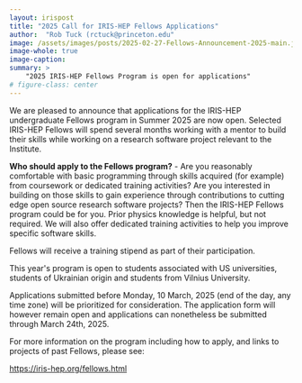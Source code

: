 ```yaml
---
layout: irispost
title: "2025 Call for IRIS-HEP Fellows Applications"
author:  "Rob Tuck (rctuck@princeton.edu"
image: /assets/images/posts/2025-02-27-Fellows-Announcement-2025-main.jpg
image-whole: true
image-caption:
summary: >
    "2025 IRIS-HEP Fellows Program is open for applications"
# figure-class: center
---
```


We are pleased to announce that applications for the IRIS-HEP undergraduate Fellows program in Summer 2025 are now open. Selected IRIS-HEP Fellows will spend several months working with a mentor to build their skills while working on a research software project relevant to the Institute.
 
**Who should apply to the Fellows program?** - Are you reasonably comfortable with basic programming through skills acquired (for example) from coursework or dedicated training activities? Are you interested in building on those skills to gain experience through contributions to cutting edge open source research software projects? Then the IRIS-HEP Fellows program could be for you. Prior physics knowledge is helpful, but not required. We will also offer dedicated training activities to help you improve specific software skills.
 
Fellows will receive a training stipend as part of their participation.
 
This year's program is open to students associated with US universities, students of Ukrainian origin and students from Vilnius University.
 
Applications submitted before Monday, 10 March, 2025 (end of the day, any time zone) will be prioritized for consideration. The application form will however remain open and applications can nonetheless be submitted through March 24th, 2025.
 
For more information on the program including how to apply, and links to projects of past Fellows, please see:
 
<https://iris-hep.org/fellows.html>
